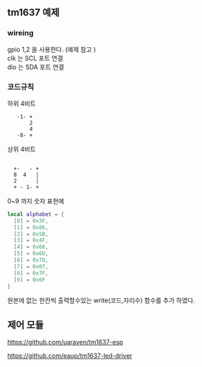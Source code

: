 ## tm1637 예제

### wireing

gpio 1,2 을 사용한다. (예제 참고 )  
clk 는 SCL 포트 연결  
dio 는 SDA 포트 연결  

### 코드규칙 

하위 4비트 

```text
   -1- +
       2
       4    
   -8- +
```
상위 4비트

```text
  
  +-   - +  
  8  4   |
  2      |
  + - 1- +

```       

0~9 까지 숫자 표현예

```lua
local alphabet = {
  [0] = 0x3F, 
  [1] = 0x06, 
  [2] = 0x5B, 
  [3] = 0x4F, 
  [4] = 0x66, 
  [5] = 0x6D, 
  [6] = 0x7D, 
  [7] = 0x07, 
  [8] = 0x7F, 
  [9] = 0x6F  
}
```

   

원본에 없는 한칸씩 출력할수있는 write(코드,자리수) 함수를 추가 하였다.  


## 제어 모듈 
https://github.com/uaraven/tm1637-esp  

https://github.com/eaup/tm1637-led-driver  


